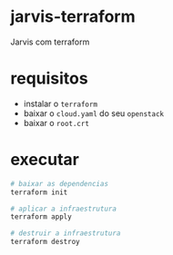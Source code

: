# jarvis-terraform
Jarvis com terraform

# requisitos
- instalar o `terraform`
- baixar o `cloud.yaml` do seu `openstack`
- baixar o `root.crt` 

# executar

```bash
# baixar as dependencias
terraform init
```


```bash
# aplicar a infraestrutura
terraform apply
```

```bash
# destruir a infraestrutura
terraform destroy
```
